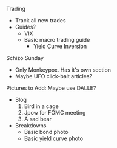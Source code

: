 Trading
- Track all new trades
- Guides?
  - VIX
  - Basic macro trading guide
    - Yield Curve Inversion


Schizo Sunday
- Only Monkeypox. Has it's own section
- Maybe UFO click-bait articles?


Pictures to Add: Maybe use DALLE?
- Blog
  1. Bird in a cage
  2. Jpow for FOMC meeting
  3. A sad bear
- Breakdowns
  - Basic bond photo
  - Basic yield curve photo